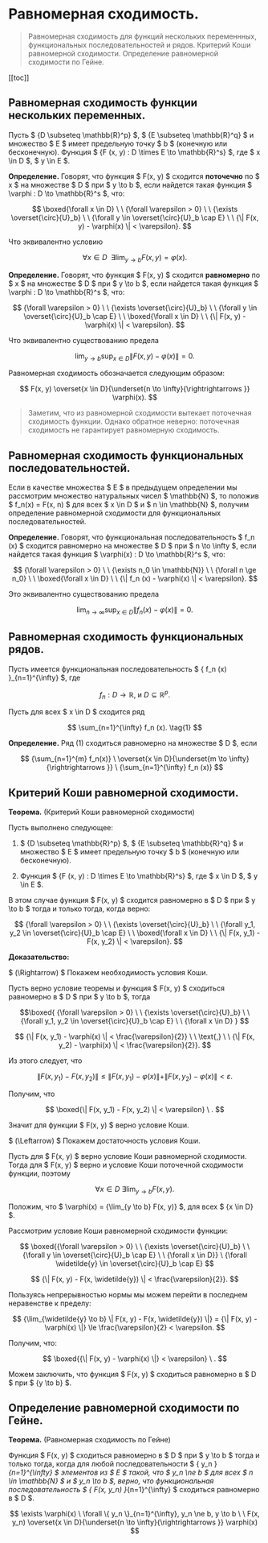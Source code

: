 <!-- omit from toc -->
# Равномерная сходимость.

> Равномерная сходимость для функций нескольких переменнных, функциональных последовательностей и рядов. Критерий Коши равномерной сходимости. Определение равномерной сходимости по Гейне.

[[toc]]

## Равномерная сходимость функции нескольких переменных.

Пусть $ {D \subseteq \mathbb{R}^p} $, $ {E \subseteq \mathbb{R}^q} $ и множество $ E $ имеет предельную точку $ b $ (конечную или бесконечную). Функция $ {F (x, y) : D \times E \to \mathbb{R}^s} $, где $ x \in D $, $ y \in E $.

**Определение.** Говорят, что функция $ F(x, y) $ сходится **поточечно** по $ x $ на множестве $ D $ при $ y \to b $, если найдется такая функция $ \varphi : D \to \mathbb{R}^s $, что:

$$ \boxed{\forall x \in D} \ \ {\forall \varepsilon > 0} \ \ {\exists \overset{\circ}{U}_b} \ \ {\forall y \in \overset{\circ}{U}_b \cap E} \ \ {\| F(x, y) - \varphi(x) \| < \varepsilon}. $$

Что эквивалентно условию

$$ \forall x \in D \ \ \exists \lim_{y \to b} F(x, y) = \varphi(x). $$

**Определение.** Говорят, что функция $ F(x, y) $ сходится **равномерно** по $ x $ на множестве $ D $ при $ y \to b $, если найдется такая функция $ \varphi : D \to \mathbb{R}^s $, что:

$$ {\forall \varepsilon > 0} \ \ {\exists \overset{\circ}{U}_b} \ \ {\forall y \in \overset{\circ}{U}_b \cap E} \ \ \boxed{\forall x \in D} \ \ {\| F(x, y) - \varphi(x) \| < \varepsilon}. $$

Что эквивалентно существованию предела

$$ \lim_{y \to b} \sup_{x \in D} {\| F(x, y) - \varphi(x) \|} = 0. $$

Равномерная сходимость обозначается следующим образом:

$$ F(x, y) \overset{x \in D}{\underset{n \to \infty}{\rightrightarrows }} \varphi(x). $$

> Заметим, что из равномерной сходимости вытекает поточечная сходимость функции. Однако обратное неверно: поточечная сходимость не гарантирует равномерную сходимость.

## Равномерная сходимость функциональных последовательностей.

Если в качестве множества $ E $ в предыдущем определении мы рассмотрим множество натуральных чисел $ \mathbb{N} $, то положив $ f_n(x) = F(x, n) $ для всех $ x \in D $ и $ n \in \mathbb{N} $, получим определение равномерной сходимости для функциональных последовательностей.

**Определение.** Говорят, что функциональная последовательность $ f_n (x) $ сходится равномерно на множестве $ D $ при $ n \to \infty $, если найдется такая функция $ \varphi(x) : D \to \mathbb{R}^s $, что:

$$ {\forall \varepsilon > 0} \ \ {\exists n_0 \in \mathbb{N}} \ \ {\forall n \ge n_0} \ \ \boxed{\forall x \in D} \ \ {\| f_n (x) - \varphi(x) \| < \varepsilon}. $$

Это эквивалентно существованию предела

$$ \lim_{n \to \infty} \sup_{x \in D} {\| f_n (x) - \varphi(x) \|} = 0. $$

## Равномерная сходимость функциональных рядов.

Пусть имеется функциональная последовательность $ \{ f_n (x) \}_{n=1}^{\infty} $, где 

$$ {f_n : D \to \mathbb{R}}, \ \text{и} \ D \subseteq \mathbb{R}^p. $$

Пусть для всех $ x \in D $ сходится ряд

$$ \sum_{n=1}^{\infty} f_n (x). \tag{1} $$


**Определение.** Ряд $(1)$ cходиться равномерно на множестве $ D $, если

$$ {\sum_{n=1}^{m} f_n(x)} \ \overset{x \in D}{\underset{m \to \infty}{\rightrightarrows }} \ {\sum_{n=1}^{\infty} f_n (x)} $$


## Критерий Коши равномерной сходимости.

**Теорема.** (Критерий Коши равномерной сходимости)

Пусть выполнено следующее:

1. $ {D \subseteq \mathbb{R}^p} $, $ {E \subseteq \mathbb{R}^q} $ и множество $ E $ имеет предельную точку $ b $ (конечную или бесконечную).

2. Функция $ {F (x, y) : D \times E \to \mathbb{R}^s} $, где $ x \in D $, $ y \in E $.

В этом случае функция $ F(x, y) $ сходится равномерно в $ D $ при $ y \to b $ тогда и только тогда, когда верно:

$$ {\forall \varepsilon > 0} \ \ {\exists \overset{\circ}{U}_b} \ \ {\forall y_1, y_2 \in \overset{\circ}{U}_b \cap E} \ \ \boxed{\forall x \in D} \ \ {\| F(x, y_1) - F(x, y_2) \| < \varepsilon}. $$

**Доказательство:**

$ (\Rightarrow) $ Покажем необходимость условия Коши. 

Пусть верно условие теоремы и функция $ F(x, y) $ cходиться равномерно в $ D $ при $ y \to b $, тогда

$$\boxed{ {\forall \varepsilon > 0} \ \ {\exists \overset{\circ}{U}_b} \ \ {\forall y_1, y_2 \in \overset{\circ}{U}_b \cap E} \ \ {\forall x \in D} } $$

$$ {\| F(x, y_1) - \varphi(x) \| < \frac{\varepsilon}{2}} \ \ \text{,} \ \ {\| F(x, y_2) - \varphi(x) \| < \frac{\varepsilon}{2}}. $$

Из этого следует, что

$$ \| F(x, y_1) - F(x, y_2) \| \le \| F(x, y_1) - \varphi(x) \| + \| F(x, y_2) - \varphi(x) \| < \varepsilon. $$

Получим, что

$$ \boxed{\| F(x, y_1) - F(x, y_2) \| < \varepsilon} \ . $$

Значит для функции $ F(x, y) $ верно условие Коши.

$ (\Leftarrow) $ Покажем достаточность условия Коши.

Пусть для $ F(x, y) $ верно условие Коши равномерной сходимости. Тогда для $ F(x, y) $ верно и условие Коши поточечной сходимости функции, поэтому

$$ {\forall x \in D} \ {\exists \lim_{y \to b} F(x, y)}. $$

Положим, что $ \varphi(x) = {\lim_{y \to b} F(x, y)} $, для всех $ {x \in D} $.

Рассмотрим условие Коши равномерной сходимости функции:

$$ \boxed{{\forall \varepsilon > 0} \ \ {\exists \overset{\circ}{U}_b} \ \ {\forall y \in \overset{\circ}{U}_b \cap E} \ \ {\forall x \in D}} \ {\forall \widetilde{y} \in \overset{\circ}{U}_b \cap E} $$

$$ {\| F(x, y) - F(x, \widetilde{y}) \| < \frac{\varepsilon}{2}}. $$

Пользуясь непрерывностью нормы мы можем перейти в последнем неравенстве к пределу:

$$ {\lim_{\widetilde{y} \to b} \| F(x, y) - F(x, \widetilde{y}) \|} = {\| F(x, y) - \varphi(x) \|} \le \frac{\varepsilon}{2} < \varepsilon. $$

Получим, что:

$$ \boxed{{\| F(x, y) - \varphi(x) \|} < \varepsilon} \ . $$

Можем заключить, что функция $ F(x, y) $ сходиться равномерно в $ D $ при $ {y \to b} $.


## Определение равномерной сходимости по Гейне.

**Теорема.** (Равномерная сходимость по Гейне)

Функция $ F(x, y) $ сходиться равномерно в $ D $ при $ y \to b $ тогда и только тогда, когда для любой последовательности $ \{ y_n \}_{n=1}^{\infty} $ элементов из $ E $ такой, что $ y_n \ne b $ для всех $ n \in \mathbb{N} $ и $ y_n \to b $, верно, что функциональная последовательность $ \{ F(x, y_n) \}_{n=1}^{\infty} $ сходиться равномерно в $ D $.

$$ \exists \varphi(x) \ \forall \{ y_n \}_{n=1}^{\infty}, y_n \ne b, y \to b \ \ F(x, y_n) \overset{x \in D}{\underset{n \to \infty}{\rightrightarrows }} \varphi(x) $$